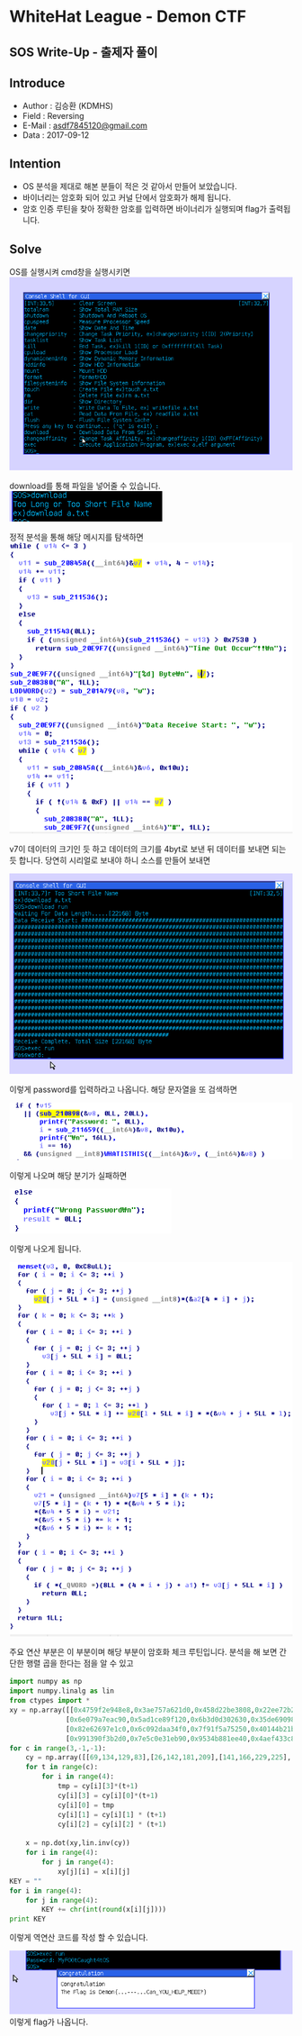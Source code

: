 # WhiteHat League - Demon CTF

## SOS Write-Up - 출제자 풀이

## Introduce

- Author : 김승환 (KDMHS)
- Field  : Reversing
- E-Mail : asdf7845120@gmail.com
- Data   : 2017-09-12

## Intention

- OS 분석을 제대로 해본 분들이 적은 것 같아서 만들어 보았습니다.
- 바이너리는 암호화 되어 있고 커널 단에서 암호화가 해제 됩니다. 
- 암호 인증 루틴을 찾아 정확한 암호를 입력하면 바이너리가 실행되며 flag가 출력됩니다.

## Solve
OS를 실행시켜 cmd창을 실행시키면
![](https://github.com/kozistr/whitehat-league-1/blob/master/image/SOS-1.png)

download를 통해 파일을 넣어줄 수 있습니다.
![](https://github.com/kozistr/whitehat-league-1/blob/master/image/SOS-2.png)

정적 분석을 통해 해당 메시지를 탐색하면
![](https://github.com/kozistr/whitehat-league-1/blob/master/image/SOS-3.png)

v7이 데이터의 크기인 듯 하고 데이터의 크기를 4byt로 보낸 뒤 데이터를 보내면 되는 듯 합니다.
당연히 시리얼로 보내야 하니 소스를 만들어 보내면

![](https://github.com/kozistr/whitehat-league-1/blob/master/image/SOS-4.png)

이렇게 password를 입력하라고 나옵니다.
해당 문자열을 또 검색하면

![](https://github.com/kozistr/whitehat-league-1/blob/master/image/SOS-5.png)

이렇게 나오며 해당 분기가 실패하면

![](https://github.com/kozistr/whitehat-league-1/blob/master/image/SOS-6.png)

이렇게 나오게 됩니다.

![](https://github.com/kozistr/whitehat-league-1/blob/master/image/SOS-7.png)

주요 연산 부분은 이 부분이며 해당 부분이 암호화 체크 루틴입니다.
분석을 해 보면 간단한 행렬 곱을 한다는 점을 알 수 있고

```python
import numpy as np
import numpy.linalg as lin
from ctypes import *
xy = np.array([[0x4759f2e948e8,0x3ae757a621d0,0x458d22be3808,0x22ee72b2f618],
              [0x6e079a7eac90,0x5ad1ce89f120,0x6b3d0d302630,0x35de690980b0],
              [0x82e62697e1c0,0x6c092daa34f0,0x7f91f5a75250,0x40144b21bbe0],
              [0x991390f3b2d0,0x7e5c0e31eb90,0x9534b881ee40,0x4aef433c8ad0]])
for c in range(3,-1,-1):
    cy = np.array([[69,134,129,83],[26,142,181,209],[141,166,229,225],[93,100,95,181]])
    for t in range(c):
        for i in range(4):
            tmp = cy[i][3]*(t+1)
            cy[i][3] = cy[i][0]*(t+1)
            cy[i][0] = tmp
            cy[i][1] = cy[i][1] * (t+1)
            cy[i][2] = cy[i][2] * (t+1)
    
    x = np.dot(xy,lin.inv(cy))
    for i in range(4):
        for j in range(4):
            xy[j][i] = x[i][j]
KEY = ""
for i in range(4):
    for j in range(4):
        KEY += chr(int(round(x[i][j])))
print KEY
```
이렇게 역연산 코드를 작성 할 수 있습니다.

![](https://github.com/kozistr/whitehat-league-1/blob/master/image/SOS-8.png)
이렇게 flag가 나옵니다.